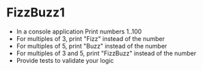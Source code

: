 # FizzBuzz1

* In a console application Print numbers 1..100
* For multiples of 3, print "Fizz" instead of the number
* For multiples of 5, print "Buzz" instead of the number
* For multiples of 3 and 5, print "FizzBuzz" instead of the number
* Provide tests to validate your logic
